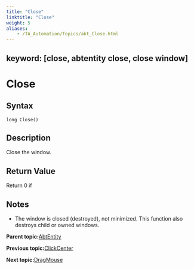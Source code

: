 ```yaml
--- 
title: "Close"
linktitle: "Close"
weight: 5
aliases: 
    - /TA_Automation/Topics/abt_Close.html
---
```

keyword: [close, abtentity close, close window]
---

# Close

## Syntax

`long Close()`

## Description

Close the window.

## Return Value

Return 0 if

## Notes

-   The window is closed \(destroyed\), not minimized. This function also destroys child or owned windows.

**Parent topic:**[AbtEntity](/TA_Automation/Topics/abt_AbtEntity.html)

**Previous topic:**[ClickCenter](/TA_Automation/Topics/abt_ClickCenter_1.html)

**Next topic:**[DragMouse](/TA_Automation/Topics/abt_DragMouse.html)

